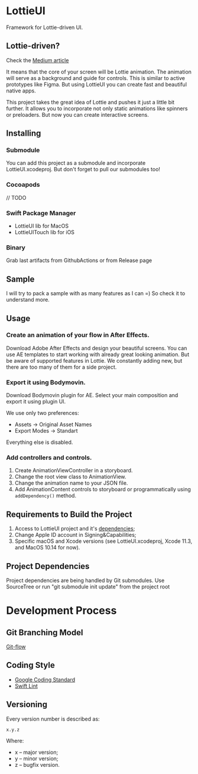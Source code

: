 # LottieUI

Framework for Lottie-driven UI. 

## Lottie-driven?

Check the [Medium article](https://medium.com/clario/a-lottie-driven-ui-architecture-for-macos-ios-applications-c3380989c885)

It means that the core of your screen will be Lottie animation. The animation will serve as a background and guide for controls.
This is similar to active prototypes like Figma. But using LottieUI you can create fast and beautiful native apps.

This project takes the great idea of Lottie and pushes it just a little bit further. It allows you to incorporate not only static
animations like spinners or preloaders. But now you can create interactive screens.

## Installing

### Submodule

You can add this project as a submodule and incorporate LottieUI.xcodeproj.
But don't forget to pull our submodules too!

### Cocoapods 

// TODO

### Swift Package Manager

- LottieUI lib for MacOS
- LottieUITouch lib for iOS

### Binary

Grab last artifacts from GithubActions or from Release page

## Sample

I will try to pack a sample with as many features as I can =) So check it to understand more.

## Usage

### Create an animation of your flow in After Effects. 

Download Adobe After Effects and design your beautiful screens. You can use AE templates to start working with already great looking animation. 
But be aware of supported features in Lottie. We constantly adding new, but there are too many of them for a side project.

### Export it using Bodymovin. 

Download Bodymovin plugin for AE. Select your main composition and export it using plugin UI.

We use only two preferences: 
- Assets -> Original Asset Names 
- Export Modes -> Standart

Everything else is disabled.

### Add controllers and controls.

 1. Create AnimationViewController in a storyboard. 
 2. Change the root view class to AnimationView. 
 3. Change the animation name to your JSON file. 
 4. Add AnimationContent controls to storyboard or programmatically using `addDependency()` method.
 
## Requirements to Build the Project

1. Access to LottieUI project and it's [dependencies](#project-dependencies);
2. Change Apple ID account in Signing&Capabilities;
3. Specific macOS and Xcode versions (see LottieUI.xcodeproj, Xcode 11.3, and MacOS 10.14 for now).

## Project Dependencies

Project dependencies are being handled by Git submodules.
Use SourceTree or run "git submodule init update" from the project root

# Development Process

## Git Branching Model

[Git-flow](http://nvie.com/posts/a-successful-git-branching-model/)


## Coding Style

* [Google Coding Standard](https://google.github.io/swift)
* [Swift Lint](https://github.com/realm/SwiftLint/blob/master/Rules.md)


## Versioning

Every version number is described as:
```
x.y.z
```
Where:
* x – major version;
* y – minor version;
* z – bugfix version.
